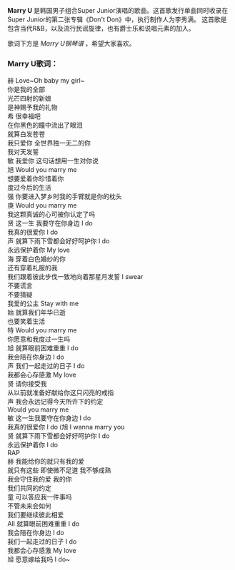 

**Marry U** 是韩国男子组合Super Junior演唱的歌曲。这首歌发行单曲同时收录在Super Junior的第二张专辑《Don't
Don》中，执行制作人为李秀满。 这首歌是包含当代R&B，以及流行民谣旋律，也有爵士乐和说唱元素的加入。

  
歌词下方是 _Marry U钢琴谱_ ，希望大家喜欢。

### Marry U歌词：

赫 Love~Oh baby my girl~  
你是我的全部  
光芒四射的新娘  
是神赐予我的礼物  
希 很幸福吧  
在你黑色的瞳中流出了眼泪  
就算白发苍苍  
我只爱你 全世界独一无二的你  
我对天发誓  
敏 我爱你 这句话想用一生对你说  
旭 Would you marry me  
想要爱着你珍惜着你  
度过今后的生活  
强 你要进入梦乡时我的手臂就是你的枕头  
庚 Would you marry me  
我这颗真诚的心可被你认定了吗  
贤 这一生 我要守在你身边 I do  
我真的很爱你 I do  
声 就算下雨下雪都会好好呵护你 I do  
永远保护着你 My love  
海 穿着白色婚纱的你  
还有穿着礼服的我  
我们跟着彼此步伐一致地向着那星月发誓 I swear  
不要谎言  
不要猜疑  
我爱的公主 Stay with me  
始 就算我们年华已逝  
也要笑着生活  
特 Would you marry me  
你愿意和我度过一生吗  
旭 就算眼前困难重重 I do  
我会陪在你身边 I do  
声 我们一起走过的日子 I do  
我都会心存感激 My love  
贤 请你接受我  
从以前就准备好献给你这只闪亮的戒指  
声 我会永远记得今天所许下的约定  
Would you marry me  
敏 这一生我要守在你身边 I do  
我真的很爱你 I do (旭 I wanna marry you  
贤 就算下雨下雪都会好好呵护你 I do  
永远保护着你 I do  
RAP  
赫 我能给你的就只有我的爱  
就只有这些 即使微不足道 我不够成熟  
我会守住我的爱 我的你  
我们共同的约定  
童 可以答应我一件事吗  
不管未来会如何  
我们要继续彼此相爱  
All 就算眼前困难重重 I do  
我会陪在你身边 I do  
我们一起走过的日子 I do  
我都会心存感激 My love  
旭 愿意嫁给我吗 I do~

